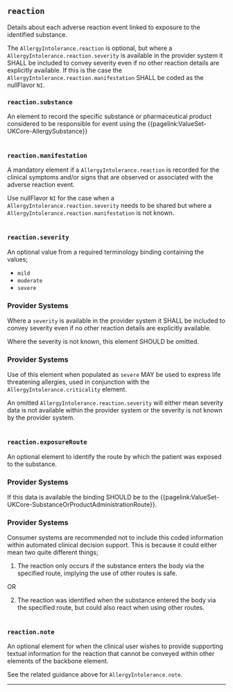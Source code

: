 ## `reaction`
Details about each adverse reaction event linked to exposure to the identified substance.

The `AllergyIntolerance.reaction` is optional, but where a `AllergyIntolerance.reaction.severity` is available in the provider system it SHALL be included to convey severity even if no other reaction details are explicitly available. If this is the case the `AllergyIntolerance.reaction.manifestation` SHALL be coded as the nullFlavor `NI`.

### `reaction.substance`

An element to record the specific substance or pharmaceutical product considered to be responsible for event using the {{pagelink:ValueSet-UKCore-AllergySubstance}}
<br><br>

### `reaction.manifestation`

A mandatory element if a `AllergyIntolerance.reaction` is recorded for the clinical symptoms and/or signs that are observed or associated with the adverse reaction event.

Use nullFlavor `NI` for the case when a `AllergyIntolerance.reaction.severity` needs to be shared but where a `AllergyIntolerance.reaction.manifestation` is not known.
<br><br>

### `reaction.severity`

An optional value from a required terminology binding containing the values;
- `mild`
- `moderate`
- `severe`

<h3 id="providersystems-allergyintolerance-reaction-severity">Provider Systems</h3>

Where a `severity` is available in the provider system it SHALL be included to convey severity even if no other reaction details are explicitly available.

Where the severity is not known, this element SHOULD be omitted.

<h3 id="consumersystems-allergyintolerance-reaction-severity">Provider Systems</h3>

Use of this element when populated as `severe` MAY be used to express life threatening allergies, used in conjunction with the `AllergyIntolerance.criticality` element.

An omitted `AllergyIntolerance.reaction.severity` will either mean severity data is not available within the provider system or the severity is not known by the provider system.
<br><br>

### `reaction.exposureRoute`

An optional element to identify the route by which the patient was exposed to the substance.

<h3 id="providersystems-allergyintolerance-reaction-exposureroute">Provider Systems</h3>

If this data is available the binding SHOULD be to the {{pagelink:ValueSet-UKCore-SubstanceOrProductAdministrationRoute}}.

<h3 id="consumersystems-allergyintolerance-reaction-exposureroute">Provider Systems</h3>

Consumer systems are recommended not to include this coded information within automated clinical decision support. This is because it could either mean two quite different things;
1. The reaction only occurs if the substance enters the body via the specified route, implying the use of other routes is safe.

OR

2. The reaction was identified when the substance entered the body via the specified route, but could also react when using other routes.
<br><br>

### `reaction.note`

An optional element for when the clinical user wishes to provide supporting textual information for the reaction that cannot be conveyed within other elements of the backbone element.

See the related guidance above for `AllergyIntolerance.note`.

---
